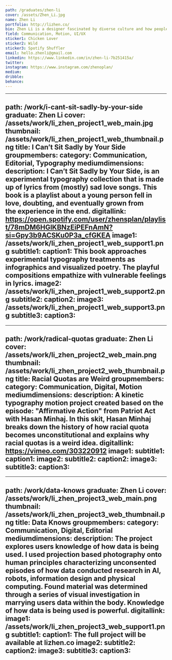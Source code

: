 ```yaml
---
path: /graduates/zhen-li
cover: /assets/Zhen_Li.jpg
name: Zhen Li
portfolio: http://lizhen.co/
bio: Zhen Li is a designer fascinated by diverse culture and how people interact with digital space. She aims to enhance memorable experiences through wiring emotions and feelings through digital interactions. Design is how she explores, investigates, and engages with the world. Oh, and she is a Scorpio.
field: Communication, Motion, UI/UX
sticker1: Chicken Lover
sticker2: Wild
sticker3: Spotify Shuffler
email: hello.zhenli@gmail.com
linkedin: https://www.linkedin.com/in/zhen-li-7b251415a/
twitter:
instagram: https://www.instagram.com/zhenoplan/
medium:
dribble:
behance:
---
```


---
path: /work/i-cant-sit-sadly-by-your-side
graduate: Zhen Li
cover: /assets/work/li_zhen_project1_web_main.jpg
thumbnail: /assets/work/li_zhen_project1_web_thumbnail.png
title: I Can’t Sit Sadly by Your Side 
groupmembers:
category: Communication, Editorial, Typography
mediumdimensions:
description: I Can’t Sit Sadly by Your Side, is an experimental typography collection that is made up of lyrics from (mostly) sad love songs. This book is a playlist about a young person fell in love, doubting, and eventually grown from the experience in the end.
digitallink: https://open.spotify.com/user/zhensplan/playlist/78mDM6HGlKBNzEiPEFnAmN?si=Gpy3b9ACSKu0P3a_cfGKEA
image1: /assets/work/li_zhen_project1_web_support1.png
subtitle1:
caption1: This book approaches experimental typography treatments as infographics and visualized poetry. The playful compositions empathize with vulnerable feelings in lyrics.
image2: /assets/work/li_zhen_project1_web_support2.png
subtitle2:
caption2:
image3: /assets/work/li_zhen_project1_web_support3.png
subtitle3:
caption3:
---

---
path: /work/radical-quotas
graduate: Zhen Li
cover: /assets/work/li_zhen_project2_web_main.png
thumbnail: /assets/work/li_zhen_project2_web_thumbnail.png
title: Racial Quotas are Weird
groupmembers:
category: Communication, Digital, Motion
mediumdimensions:
description: A kinetic typography motion project created based on the episode: "Affirmative Action" from Patriot Act with Hasan Minhaj. In this skit, Hasan Minhaj breaks down the history of how racial quota becomes unconstitutional and explains why racial quotas is a weird idea. 
digitallink: https://vimeo.com/303220912
image1:
subtitle1:
caption1:
image2:
subtitle2:
caption2:
image3:
subtitle3:
caption3:
---


---
path: /work/data-knows
graduate: Zhen Li
cover: /assets/work/li_zhen_project3_web_main.png
thumbnail: /assets/work/li_zhen_project3_web_thumbnail.png
title: Data Knows
groupmembers:
category: Communication, Digital, Editorial
mediumdimensions:
description: The project explores users knowledge of how data is being used. I used projection based photography onto human principles characterizing unconsented episodes of how data conducted research in AI, robots, information design and physical computing. Found material was determined through a series of visual investigation in marrying users data within the body. Knowledge of  how data is being used is powerful. 
digitallink:
image1: /assets/work/li_zhen_project3_web_support1.png
subtitle1:
caption1: The full project will be available at lizhen.co
image2:
subtitle2:
caption2:
image3:
subtitle3:
caption3:
---
